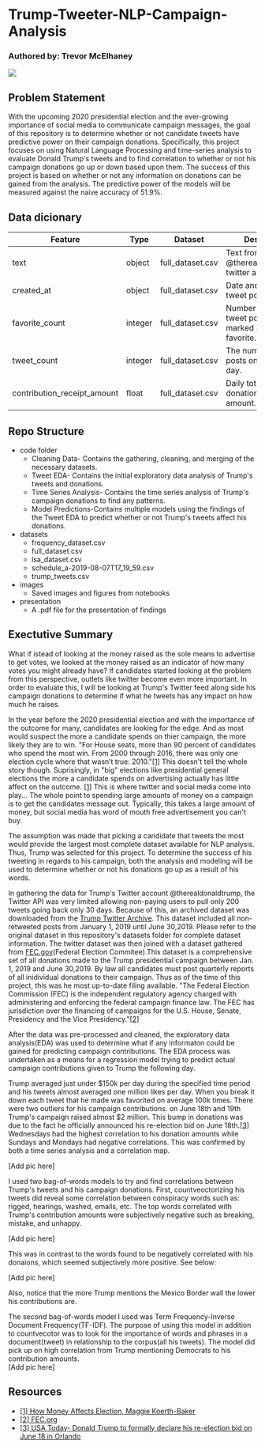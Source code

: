 # Trump-Tweeter-NLP-Campaign-Analysis
### Authored by: Trevor McElhaney  
![](https://pmcvariety.files.wordpress.com/2018/04/twitter-logo.jpg?w=1000&h=562&crop=1)
## Problem Statement 

With the upcoming 2020 presidential election and the ever-growing importance of social media to communicate campaign messages, the goal of this repository is to determine whether or not candidate tweets have predictive power on their campaign donations. Specifically, this project focuses on using Natural Language Processing and time-series analysis to evaluate Donald Trump's tweets and to find correlation to whether or not his campaign donations go up or down based upon them. The success of this project is based on whether or not any information on donations can be gained from the analysis. The predictive power of the models will be measured against the naive accuracy of 51.9%.  

## Data dicionary  
|Feature|Type|Dataset|Description|
|-------|----|-------|-----------|
|text|object|full_dataset.csv|Text from the @therealdonaldtrump twitter account.|
|created_at|object|full_dataset.csv|Date and time of tweet post.|
|favorite_count|integer|full_dataset.csv|Number of times the tweet post has been marked as a user's favorite.|
|tweet_count|integer|full_dataset.csv|The number of twitter posts on the current day.|
|contribution_receipt_amount|float|full_dataset.csv|Daily total campaign donations dollar amount.|


## Repo Structure  
- code folder  
  - Cleaning Data- Contains the gathering, cleaning, and merging of the necessary datasets.
  - Tweet EDA- Contains the initial exploratory data analysis of Trump's tweets and donations.
  - Time Series Analysis- Contains the time series analysis of Trump's campaign donations to find any patterns.
  - Model Predictions-Contains multiple models using the findings of the Tweet EDA to predict whether or not Trump's tweets affect his donations. 
- datasets  
  - frequency_dataset.csv
  - full_dataset.csv
  - lsa_dataset.csv
  - schedule_a-2019-08-07T17_19_59.csv  
  - trump_tweets.csv
- images  
  - Saved images and figures from notebooks  
- presentation
  - A .pdf file for the presentation of findings
  
## Exectutive Summary  

What if istead of looking at the money raised as the sole means to advertise to get votes, we looked at the money raised as an indicator of how many votes you might already have? If candidates started looking at the problem from this perspective, outlets like twitter become even more important. In order to evaluate this, I will be looking at Trump's Twitter feed along side his campaign donations to determine if what he tweets has any impact on how much he raises.  
  
In the year before the 2020 presidential election and with the importance of the outcome for many, candidates are looking for the edge. And as most would suspect the more a candidate spends on thier campaign, the more likely they are to win. "For House seats, more than 90 percent of candidates who spend the most win. From 2000 through 2016, there was only one election cycle where that wasn’t true: 2010."[[1]](https://fivethirtyeight.com/features/money-and-elections-a-complicated-love-story/) This doesn't tell the whole story though. Suprisingly, in "big" elections like presidential general elections the more a candidate spends on advertising actually has little affect on the outcome. [[1]](https://fivethirtyeight.com/features/money-and-elections-a-complicated-love-story/) This is where twitter and social media come into play... The whole point to spending large amounts of money on a campaign is to get the candidates message out. Typically, this takes a large amount of money, but social media has word of mouth free advertisement you can't buy.  

The assumption was made that picking a candidate that tweets the most would provide the largest most complete dataset available for NLP analysis. Thus, Trump was selected for this project. To determine the success of his tweeting in regards to his campaign, both the analysis and modeling will be used to determine whether or not his donations go up as a result of his words.  

In gathering the data for Trump's Twitter account @therealdonaldtrump, the Twitter API was very limited allowing non-paying users to pull only 200 tweets going back only 30 days. Because of this, an archived dataset was downloaded from the [Trump Twitter Archive](http://www.trumptwitterarchive.com/archive). This dataset included all non-retweeted posts from January 1, 2019 until June 30,2019. Please refer to the original dataset in this repository's datasets folder for complete dataset information. The twitter dataset was then joined with a dataset gathered from [FEC.gov](https://www.fec.gov/data/candidates/president/?election_year=2020&cycle=2020&election_full=true)(Federal Election Commitee).This dataset is a comprehensive set of all donations made to the Trump presidential campaign between Jan. 1, 2019 and June 30,2019. By law all candidates must post quarterly reports of all inidividual donations to their campaign. Thus as of the time of this project, this was he most up-to-date filing available. "The Federal Election Commission (FEC) is the independent regulatory agency charged with administering and enforcing the federal campaign finance law. The FEC has jurisdiction over the financing of campaigns for the U.S. House, Senate, Presidency and the Vice Presidency."[[2]](fec.gov/about/mission-and-history/)  

After the data was pre-processed and cleaned, the exploratory data analysis(EDA) was used to determine what if any informaton could be gained for predicting campaign contributions. The EDA process was undertaken as a means for a regression model trying to predict actual campaign contributions given to Trump the following day.  

Trump averaged just under $150k per day during the specified time period and his tweets almost averaged one million likes per day. When you break it down each tweet that he made was favorited on average 100k times. There were two outliers for his campaign contributions. on June 18th and 19th Trump's campaign raised almost $2 million. This bump in donations was due to the fact he officially announced his re-election bid on June 18th.[[3]](https://www.usatoday.com/story/news/politics/2019/05/31/donald-trump-formally-declare-re-election-bid-june-18-florida/1303932001/) Wednesdays had the highest correlation to his donation amounts while Sundays and Mondays had negative correlations. This was confirmed by both a time series analysis and a correlation map.  

[Add pic here]  

I used two bag-of-words models to try and find correlations between Trump's tweets and his campaign donations. First, countveoctorizing his tweets did reveal some correlation between conspiracy words such as: rigged, hearings, washed, emails, etc. The top words correlated with Trump's contribution amounts were subjectively negative such as breaking, mistake, and unhappy.  

[Add pic here] 

This was in contrast to the words found to be negatively correlated with his donaions, which seemed subjectively more positive. See below:   

[Add pic here]  

Also, notice that the more Trump mentions the Mexico Border wall the lower his contributions are.  

The second bag-of-words model I used was Term Frequency-Inverse Document Frequency(TF-IDF). The purpose of using this model in addition to countvecotor was to look for the importance of words and phrases in a document(tweet) in relationship to the corpus(all his tweets). The model did pick up on high correlation from Trump mentioning Democrats to his contribution amounts.  
[Add pic here]   



## Resources 
- [[1] How Money Affects Election, Maggie Koerth-Baker](https://fivethirtyeight.com/features/money-and-elections-a-complicated-love-story/)
- [[2] FEC.org](fec.gov/about/mission-and-history/)
- [[3] USA Today- Donald Trump to formally declare his re-election bid on June 18 in Orlando](https://www.usatoday.com/story/news/politics/2019/05/31/donald-trump-formally-declare-re-election-bid-june-18-florida/1303932001/)
